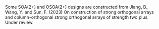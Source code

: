Some SOA(2+) and OSOA(2+) designs are constructed from 
Jiang, B., Wang, Y. and Sun, F. (2023) On construction of strong orthogonal arrays and column-orthogonal strong orthogonal arrays of strength two plus. Under review. 
